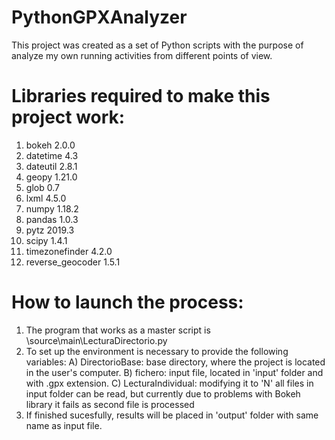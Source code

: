 # PythonGPXAnalyzer
This project was created as a set of Python scripts with the purpose of analyze my own running activities from different points of view.

# Libraries required to make this project work:
1. bokeh 2.0.0
2. datetime 4.3
3. dateutil 2.8.1
4. geopy 1.21.0
5. glob 0.7
6. lxml 4.5.0
7. numpy 1.18.2
8. pandas 1.0.3
9. pytz 2019.3
10. scipy 1.4.1
11. timezonefinder 4.2.0
12. reverse_geocoder 1.5.1

# How to launch the process:
1. The program that works as a master script is \source\main\LecturaDirectorio.py
2. To set up the environment is necessary to provide the following variables:
   A) DirectorioBase: base directory, where the project is located in the user's computer.
   B) fichero: input file, located in 'input' folder and with .gpx extension.
   C) LecturaIndividual: modifying it to 'N' all files in input folder can be read, but currently due to problems with Bokeh library it fails as second file is processed
3. If finished sucesfully, results will be placed in 'output' folder with same name as input file.
